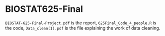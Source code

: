 # BIOSTAT625-Final
`BIOSTAT-625-Final-Project.pdf` is the report, `625Final_Code_4_people.R` is the code, `Data_clean(1).pdf` is the file explaining the work of data cleaning.
